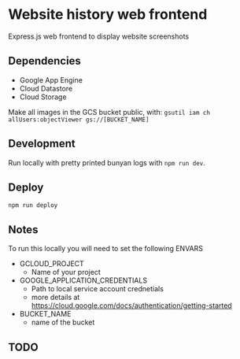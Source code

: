 # Website history web frontend

Express.js web frontend to display website screenshots

## Dependencies

- Google App Engine
- Cloud Datastore
- Cloud Storage

Make all images in the GCS bucket public, with: `gsutil iam ch allUsers:objectViewer gs://[BUCKET_NAME]`

## Development

Run locally with pretty printed bunyan logs with `npm run dev`.

## Deploy

`npm run deploy`

## Notes

To run this locally you will need to set the following ENVARS

* GCLOUD\_PROJECT
  - Name of your project
* GOOGLE\_APPLICATION\_CREDENTIALS
  - Path to local service account crednetials
  - more details at https://cloud.google.com/docs/authentication/getting-started
* BUCKET_NAME
  - name of the bucket

## TODO

